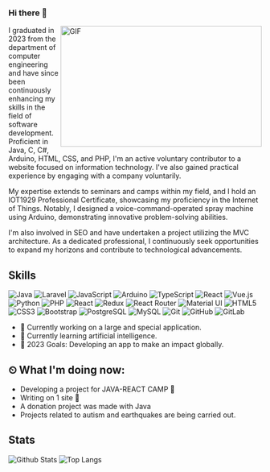 ### Hi there 👋

<img align="right" alt="GIF" src="https://github.com/abhisheknaiidu/abhisheknaiidu/blob/master/code.gif?raw=true" width="400" height="240" />

I graduated in 2023 from the department of computer engineering and have since been continuously enhancing my skills in the field of software development. Proficient in Java, C, C#, Arduino, HTML, CSS, and PHP, I'm an active voluntary contributor to a website focused on information technology. I've also gained practical experience by engaging with a company voluntarily.

My expertise extends to seminars and camps within my field, and I hold an IOT1929 Professional Certificate, showcasing my proficiency in the Internet of Things. Notably, I designed a voice-command-operated spray machine using Arduino, demonstrating innovative problem-solving abilities.

I'm also involved in SEO and have undertaken a project utilizing the MVC architecture. As a dedicated professional, I continuously seek opportunities to expand my horizons and contribute to technological advancements.

## Skills

![Java](https://img.shields.io/badge/Java-orange?style=flat-square&logo=java)
![Laravel](https://img.shields.io/badge/Laravel-red?style=flat-square&logo=laravel)
![JavaScript](https://img.shields.io/badge/-JavaScript-black?style=flat-square&logo=javascript)
![Arduino](https://img.shields.io/badge/Arduino-00979D?style=flat-square&logo=arduino&logoColor=white)
![TypeScript](https://img.shields.io/badge/TypeScript-3178C6?style=flat-square&logo=typescript&logoColor=white)
![React](https://img.shields.io/badge/-React-black?style=flat-square&logo=react)
![Vue.js](https://img.shields.io/badge/-Vuejs-black?style=flat-square&logo=Vue.js)
![Python](https://img.shields.io/badge/-Python-black?style=flat-square&logo=Python)
![PHP](https://img.shields.io/badge/-Php-black?style=flat-square&logo=Php)
![React](https://img.shields.io/badge/React-20232A?style=flat-square&logo=react&logoColor=61DAFB)
![Redux](https://img.shields.io/badge/Redux-593D88?style=flat-square&logo=redux&logoColor=white)
![React Router](https://img.shields.io/badge/React_Router-CA4245?style=flat-square&logo=react-router&logoColor=white)
![Material UI](https://img.shields.io/badge/Material_UI-0081CB?style=flat-square&logo=mui&logoColor=white)
![HTML5](https://img.shields.io/badge/-HTML5-E34F26?style=flat-square&logo=html5&logoColor=white)
![CSS3](https://img.shields.io/badge/-CSS3-1572B6?style=flat-square&logo=css3)
![Bootstrap](https://img.shields.io/badge/-Bootstrap-563D7C?style=flat-square&logo=bootstrap)
![PostgreSQL](https://img.shields.io/badge/-PostgreSQL-336791?style=flat-square&logo=postgresql)
![MySQL](https://img.shields.io/badge/-MySQL-black?style=flat-square&logo=mysql)
![Git](https://img.shields.io/badge/-Git-black?style=flat-square&logo=git)
![GitHub](https://img.shields.io/badge/-GitHub-181717?style=flat-square&logo=github)
![GitLab](https://img.shields.io/badge/-GitLab-FCA121?style=flat-square&logo=gitlab)

- 🔭 Currently working on a large and special application.
- 🌱 Currently learning artificial intelligence.
- 🥅 2023 Goals: Developing an app to make an impact globally.

## ⏲ What I'm doing now:
- Developing a project for JAVA-REACT CAMP 🚀
- Writing on 1 site 📃
- A donation project was made with Java
- Projects related to autism and earthquakes are being carried out.

## Stats

![Github Stats](https://github-readme-stats.vercel.app/api?username=hatice-nur-kaya&count_private=true&show_icons=true&include_all_commits=true&theme=prussian)
![Top Langs](https://github-readme-stats.vercel.app/api/top-langs/?username=hatice-nur-kaya&hide=TeX&layout=compact&theme=prussian)
